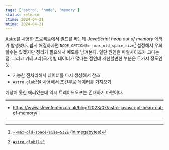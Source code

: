 ```yaml
---
tags: ['astro', 'node', 'memory']
status: release
ctime: 2024-04-21
mtime: 2024-04-21
---
```


[Astro](https://astro.build/)를 사용한 프로젝트에서 빌드를 하는데 _JavaScript heap out of memory_ 에러가 발생했다.
쉽게 해결하자면 `NODE_OPTIONS=--max_old_space_size`[^301-1] 설정해서 우회할수는 있겠지만 정리가 필요해서 메모를 남겨본다.
일단 원인은 파일사이즈가 크다는 점, 그리고 카테고리(국가)별 데이터가 많다는 점인데 개선할만한 부분은 두가지 정도인 듯.

- 가능한 전처리해서 데이터를 다시 생성해서 참조
- `Astro.glob`[^301-2]을 사용해서 조건부로 데이터를 가져오기

예상치 못한 에러였는데 역시 트레이드오프는 존재하기 마련이다.

---

- https://www.stevefenton.co.uk/blog/2023/07/astro-javascript-heap-out-of-memory/

---

[^301-1]: [`--max-old-space-size=SIZE` (in megabytes)](https://nodejs.org/docs/latest-v20.x/api/cli.html#--max-old-space-sizesize-in-megabytes)
[^301-2]: [`Astro.glob()`](https://docs.astro.build/en/guides/imports/#astroglob)
